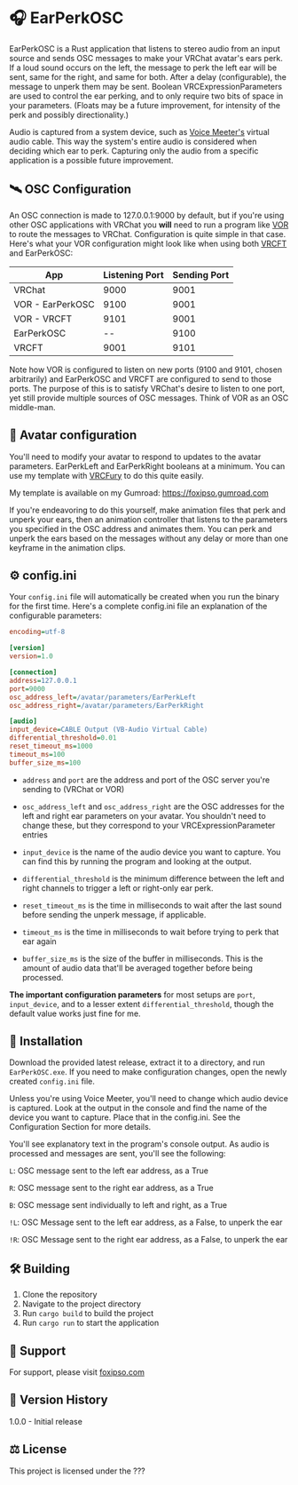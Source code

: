 # 🎧 EarPerkOSC

EarPerkOSC is a Rust application that listens to stereo audio from an input source and sends OSC messages to 
make your VRChat avatar's ears perk. If a loud sound occurs on the left, the message to perk the left ear
will be sent, same for the right, and same for both. After a delay (configurable), the message to unperk 
them may be sent. Boolean VRCExpressionParameters are used to control the ear perking, and to only require two bits
of space in your parameters. (Floats may be a future improvement, for intensity of the perk and possibly directionality.)

Audio is captured from a system device, such as [Voice Meeter's](https://vb-audio.com/Voicemeeter/) virtual 
audio cable. This way the system's entire audio is considered when deciding which ear to perk. Capturing only the audio 
from a specific application is a possible future improvement.

## 🛰️ OSC Configuration 

An OSC connection is made to 127.0.0.1:9000 by default, but if you're using other OSC applications
with VRChat you **will** need to run a program like [VOR](https://github.com/SutekhVRC/VOR) to route the messages to VRChat.
Configuration is quite simple in that case. Here's what your VOR configuration might look like when using
both [VRCFT](https://github.com/benaclejames/VRCFT) and EarPerkOSC:

| App | Listening Port | Sending Port |
| --- | --------------- | ------------ |
| VRChat | 9000 | 9001 | 
| VOR - EarPerkOSC | 9100 | 9001 |
| VOR - VRCFT | 9101 | 9001 | 
| EarPerkOSC | -- | 9100 | 
| VRCFT | 9001 | 9101 |

Note how VOR is configured to listen on new ports (9100 and 9101, chosen arbitrarily) and
EarPerkOSC and VRCFT are configured to send to those ports. The purpose of this is to satisfy VRChat's
desire to listen to one port, yet still provide multiple sources of OSC messages. Think of VOR as an OSC middle-man.

## 🦊 Avatar configuration

You'll need to modify your avatar to respond to updates to the avatar parameters. EarPerkLeft and EarPerkRight booleans
at a minimum. You can use my template with [VRCFury](https://vrcfury.com/) to do this quite easily.

My template is available on my Gumroad: https://foxipso.gumroad.com

If you're endeavoring to do this yourself, make animation files that perk and unperk your ears, then
an animation controller that listens to the parameters you specified in the OSC address and animates them.
You can perk and unperk the ears based on the messages without any delay or more than one keyframe in the animation clips.

## ⚙️ config.ini

Your `config.ini` file will automatically be created when you run the binary for the first time.
Here's a complete config.ini file an explanation of the configurable parameters:

```ini
encoding=utf-8

[version]
version=1.0

[connection]
address=127.0.0.1
port=9000
osc_address_left=/avatar/parameters/EarPerkLeft
osc_address_right=/avatar/parameters/EarPerkRight

[audio]
input_device=CABLE Output (VB-Audio Virtual Cable)
differential_threshold=0.01
reset_timeout_ms=1000
timeout_ms=100
buffer_size_ms=100
```

* `address` and `port` are the address and port of the OSC server you're sending to (VRChat or VOR)

* `osc_address_left` and `osc_address_right` are the OSC addresses for the left and right ear parameters on your avatar. You shouldn't need to change these, but they correspond to your VRCExpressionParameter entries
*  `input_device` is the name of the audio device you want to capture. You can find this by running the program and looking at the output.
* `differential_threshold` is the minimum difference between the left and right channels to trigger a left or right-only ear perk.
* `reset_timeout_ms` is the time in milliseconds to wait after the last sound before sending the unperk message, if applicable.
* `timeout_ms` is the time in milliseconds to wait before trying to perk that ear again
* `buffer_size_ms` is the size of the buffer in milliseconds. This is the amount of audio data that'll be averaged together before being processed.

**The important configuration parameters** for most setups are `port`, `input_device`, and to a lesser extent `differential_threshold`, though
the default value works just fine for me.


## 💾 Installation

Download the provided latest release, extract it to a directory, and run `EarPerkOSC.exe`. If you need to make
configuration changes, open the newly created `config.ini` file. 

Unless you're using Voice Meeter, you'll need to change which audio device is captured. 
Look at the output in the console and find the name of the device you want to capture. Place
that in the config.ini. See the Configuration Section for more details.

You'll see explanatory text in the program's console output. As audio is processed and messages are sent, you'll see the following:

`L`: OSC message sent to the left ear address, as a True 

`R`: OSC message sent to the right ear address, as a True

`B`: OSC message sent individually to left and right, as a True

`!L`: OSC Message sent to the left ear address, as a False, to unperk the ear

`!R`: OSC Message sent to the right ear address, as a False, to unperk the ear


## 🛠️ Building 

1. Clone the repository
2. Navigate to the project directory
3. Run `cargo build` to build the project
4. Run `cargo run` to start the application

## 🤝 Support

For support, please visit [foxipso.com](http://foxipso.com)

## 📅 Version History 

1.0.0 - Initial release


## ⚖️ License

This project is licensed under the ???
